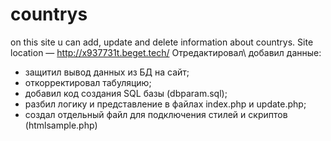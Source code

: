 # countrys
on this site u can add, update and delete information about countrys.
Site location — http://x937731t.beget.tech/
Отредактировал\ добавил данные:
- защитил вывод данных из БД на сайт;
- откорректировал табуляцию;
- добавил код создания SQL базы (dbparam.sql);
- разбил логику и представление в файлах index.php и update.php;
- создал отдельный файл для подключения стилей и скриптов (htmlsample.php)
